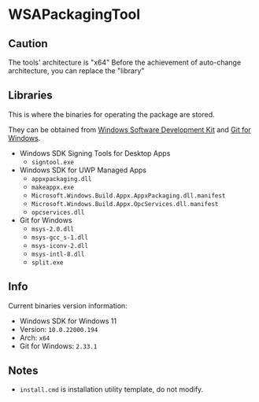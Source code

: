 # WSAPackagingTool
 
## Caution
The tools' architecture is "x64" 
Before the achievement of auto-change architecture, you can replace the "library"

## Libraries
This is where the binaries for operating the package are stored.

They can be obtained from [Windows Software Development Kit](https://developer.microsoft.com/en-us/windows/downloads/windows-sdk/) and [Git for Windows](https://git-scm.com/download/win).

- Windows SDK Signing Tools for Desktop Apps
  - `signtool.exe`
- Windows SDK for UWP Managed Apps
  - `appxpackaging.dll`
  - `makeappx.exe`
  - `Microsoft.Windows.Build.Appx.AppxPackaging.dll.manifest`
  - `Microsoft.Windows.Build.Appx.OpcServices.dll.manifest`
  - `opcservices.dll`
- Git for Windows
  - `msys-2.0.dll`
  - `msys-gcc_s-1.dll`
  - `msys-iconv-2.dll`
  - `msys-intl-8.dll`
  - `split.exe`

## Info
Current binaries version information:
- Windows SDK for Windows 11
- Version: `10.0.22000.194`
- Arch: `x64` 
- Git for Windows: `2.33.1`

## Notes
- `install.cmd` is installation utility template, do not modify.
